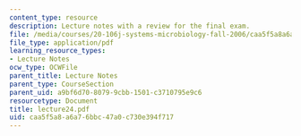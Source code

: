 ```yaml
---
content_type: resource
description: Lecture notes with a review for the final exam.
file: /media/courses/20-106j-systems-microbiology-fall-2006/caa5f5a8a6a76bbc47a0c730e394f717_lecture24.pdf
file_type: application/pdf
learning_resource_types:
- Lecture Notes
ocw_type: OCWFile
parent_title: Lecture Notes
parent_type: CourseSection
parent_uid: a9bf6d70-8079-9cbb-1501-c3710795e9c6
resourcetype: Document
title: lecture24.pdf
uid: caa5f5a8-a6a7-6bbc-47a0-c730e394f717
---
```

